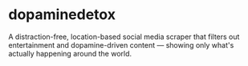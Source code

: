 # dopaminedetox
A distraction-free, location-based social media scraper that filters out entertainment and dopamine-driven content — showing only what's actually happening around the world. 
